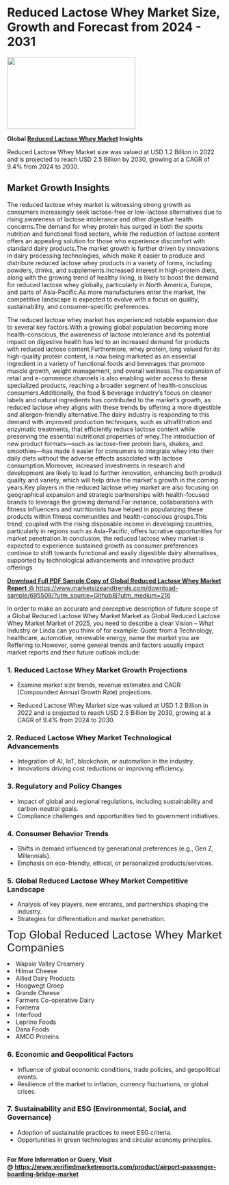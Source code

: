 <H1>Reduced Lactose Whey Market Size, Growth and Forecast from 2024 - 2031</H1><img class="aligncenter size-medium wp-image-584254" src="https://thirdeyenews.in/wp-content/uploads/2024/09/Global-Market-Research-300x168.jpeg" alt="" width="300" height="168" /><p><strong>Global&nbsp;<a href="https://www.marketsizeandtrends.com/download-sample/695508/?utm_source=Github8j?utm_medium=216">Reduced Lactose Whey Market</a> Insights</strong></p><p>Reduced Lactose Whey Market size was valued at USD 1.2 Billion in 2022 and is projected to reach USD 2.5 Billion by 2030, growing at a CAGR of 9.4% from 2024 to 2030.</p><p><h2>Market Growth Insights</h2> <p>The reduced lactose whey market is witnessing strong growth as consumers increasingly seek lactose-free or low-lactose alternatives due to rising awareness of lactose intolerance and other digestive health concerns.The demand for whey protein has surged in both the sports nutrition and functional food sectors, while the reduction of lactose content offers an appealing solution for those who experience discomfort with standard dairy products.The market growth is further driven by innovations in dairy processing technologies, which make it easier to produce and distribute reduced lactose whey products in a variety of forms, including powders, drinks, and supplements.Increased interest in high-protein diets, along with the growing trend of healthy living, is likely to boost the demand for reduced lactose whey globally, particularly in North America, Europe, and parts of Asia-Pacific.As more manufacturers enter the market, the competitive landscape is expected to evolve with a focus on quality, sustainability, and consumer-specific preferences.</p> <p><a href="#"></a></p> <p>The reduced lactose whey market has experienced notable expansion due to several key factors.With a growing global population becoming more health-conscious, the awareness of lactose intolerance and its potential impact on digestive health has led to an increased demand for products with reduced lactose content.Furthermore, whey protein, long valued for its high-quality protein content, is now being marketed as an essential ingredient in a variety of functional foods and beverages that promote muscle growth, weight management, and overall wellness.The expansion of retail and e-commerce channels is also enabling wider access to these specialized products, reaching a broader segment of health-conscious consumers.Additionally, the food & beverage industry’s focus on cleaner labels and natural ingredients has contributed to the market’s growth, as reduced lactose whey aligns with these trends by offering a more digestible and allergen-friendly alternative.The dairy industry is responding to this demand with improved production techniques, such as ultrafiltration and enzymatic treatments, that efficiently reduce lactose content while preserving the essential nutritional properties of whey.The introduction of new product formats—such as lactose-free protein bars, shakes, and smoothies—has made it easier for consumers to integrate whey into their daily diets without the adverse effects associated with lactose consumption.Moreover, increased investments in research and development are likely to lead to further innovation, enhancing both product quality and variety, which will help drive the market's growth in the coming years.Key players in the reduced lactose whey market are also focusing on geographical expansion and strategic partnerships with health-focused brands to leverage the growing demand.For instance, collaborations with fitness influencers and nutritionists have helped in popularizing these products within fitness communities and health-conscious groups.This trend, coupled with the rising disposable income in developing countries, particularly in regions such as Asia-Pacific, offers lucrative opportunities for market penetration.In conclusion, the reduced lactose whey market is expected to experience sustained growth as consumer preferences continue to shift towards functional and easily digestible dairy alternatives, supported by technological advancements and innovative product offerings.</p> <p><a href="#"></p><p><span class=""><strong>Download Full PDF Sample Copy of Global Reduced Lactose Whey Market Report</strong> @ <a href="https://www.marketsizeandtrends.com/download-sample/695508/?utm_source=Github8j?utm_medium=216" target="_blank">https://www.marketsizeandtrends.com/download-sample/695508/?utm_source=Github8j?utm_medium=216</a></span></p><p>In order to make an accurate and perceptive description of future scope of a Global&nbsp;Reduced Lactose Whey Market Market as Global&nbsp;Reduced Lactose Whey Market Market of 2025, you need to describe a clear Vision &ndash; What Industry or Linda can you think of for example: Quote from a Technology, healthcare, automotive, renewable energy, name the market you are Reffering to.However, some general trends and factors usually impact market reports and their future outlook include:</p><h3>1.&nbsp;<strong>Reduced Lactose Whey Market Growth Projections</strong></h3><ul><li>Examine market size trends, revenue estimates and CAGR (Compounded Annual Growth Rate) projections.</li><li><p>Reduced Lactose Whey Market size was valued at USD 1.2 Billion in 2022 and is projected to reach USD 2.5 Billion by 2030, growing at a CAGR of 9.4% from 2024 to 2030.</p></li></ul><h3>2.&nbsp;<strong>Reduced Lactose Whey Market Technological Advancements</strong></h3><ul><li>Integration of AI, IoT, blockchain, or automation in the industry.</li><li>Innovations driving cost reductions or improving efficiency.</li></ul><h3>3.&nbsp;<strong>Regulatory and Policy Changes</strong></h3><ul><li>Impact of global and regional regulations, including sustainability and carbon-neutral goals.</li><li>Compliance challenges and opportunities tied to government initiatives.</li></ul><h3>4.&nbsp;<strong>Consumer Behavior Trends</strong></h3><ul><li>Shifts in demand influenced by generational preferences (e.g., Gen Z, Millennials).</li><li>Emphasis on eco-friendly, ethical, or personalized products/services.</li></ul><h3>5.&nbsp;<strong>Global Reduced Lactose Whey Market Competitive Landscape</strong></h3><ul><li>Analysis of key players, new entrants, and partnerships shaping the industry.</li><li>Strategies for differentiation and market penetration.</li></ul><p data-pm-slice="1 1 []"><span style="color: inherit; font-family: inherit; font-size: 25px;">Top Global Reduced Lactose Whey Market Companies</span></p><div class="" data-test-id=""><p><li>Wapsie Valley Creamery</li><li> Hilmar Cheese</li><li> Allied Dairy Products</li><li> Hoogwegt Groep</li><li> Grande Cheese</li><li> Farmers Co-operative Dairy</li><li> Fonterra</li><li> Interfood</li><li> Leprino Foods</li><li> Dana Foods</li><li> AMCO Proteins</li></p></div><h3>6.&nbsp;<strong>Economic and Geopolitical Factors</strong></h3><ul><li>Influence of global economic conditions, trade policies, and geopolitical events.</li><li>Resilience of the market to inflation, currency fluctuations, or global crises.</li></ul><h3>7.&nbsp;<strong>Sustainability and ESG (Environmental, Social, and Governance)</strong></h3><ul><li>Adoption of sustainable practices to meet ESG criteria.</li><li>Opportunities in green technologies and circular economy principles.</li></ul><h2><strong style="font-size: 14px;">For More Information or Query, Visit @&nbsp;</strong><a style="background-color: #ffffff; font-size: 14px;" href="https://www.marketsizeandtrends.com/report/reduced-lactose-whey-market/" target="_blank">https://www.verifiedmarketreports.com/product/airport-passenger-boarding-bridge-market</a></h2>